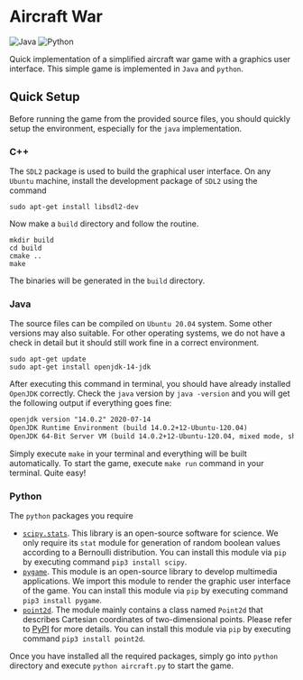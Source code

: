 # Aircraft War
![Java](https://img.shields.io/badge/Java-OpenJDK-orange.svg?style=flat-square&logo=java)
![Python](https://img.shields.io/badge/Python-3-blue.svg?style=flat-square&logo=python)

Quick implementation of a simplified aircraft war game with a graphics user interface. This simple game is implemented in `Java` and `python`.

## Quick Setup

Before running the game from the provided source files, you should quickly setup the environment, especially for the `java` implementation.

### C++

The `SDL2` package is used to build the graphical user interface. On any `Ubuntu` machine, install the development package of `SDL2` using the command

```shell
sudo apt-get install libsdl2-dev
```

Now make a `build` directory and follow the routine.

```shell
mkdir build
cd build
cmake ..
make
```

The binaries will be generated in the `build` directory.

### Java

The source files can be compiled on `Ubuntu 20.04` system. Some other versions may also suitable. For other operating systems, we do not have a check in detail but it should still work fine in a correct environment.

```shell
sudo apt-get update
sudo apt-get install openjdk-14-jdk
```

After executing this command in terminal, you should have already installed `OpenJDK` correctly. Check the `java` version by `java -version` and you will get the following output if everything goes fine:

```reStructuredText
openjdk version "14.0.2" 2020-07-14
OpenJDK Runtime Environment (build 14.0.2+12-Ubuntu-120.04)
OpenJDK 64-Bit Server VM (build 14.0.2+12-Ubuntu-120.04, mixed mode, sharing)
```

Simply execute `make` in your terminal and everything will be built automatically. To start the game, execute `make run` command in your terminal. Quite easy!

### Python

The `python` packages you require

- [`scipy.stats`](https://pypi.org/project/scipy/). This library is an open-source software for science. We only require its `stat` module for generation of random boolean values according to a Bernoulli distribution. You can install this module via `pip` by executing command `pip3 install scipy`.
- [`pygame`](https://pypi.org/project/pygame/). This module is an open-source library to develop multimedia applications. We import this module to render the graphic user interface of the game. You can install this module via `pip` by executing command `pip3 install pygame`.
- [`point2d`](https://pypi.org/project/point2d/). The module mainly contains a class named `Point2d` that describes Cartesian coordinates of two-dimensional points. Please refer to [PyPI](https://pypi.org/project/point2d/) for more details. You can install this module via `pip` by executing command `pip3 install point2d`.

Once you have installed all the required packages, simply go into `python` directory and execute `python aircraft.py` to start the game.
